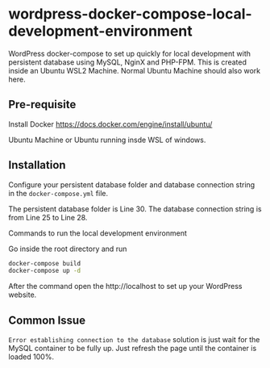 # wordpress-docker-compose-local-development-environment
WordPress docker-compose to set up quickly for local development with persistent database using MySQL, NginX and PHP-FPM. This is created inside an Ubuntu WSL2 Machine. Normal Ubuntu Machine should also work here.

## Pre-requisite

Install Docker https://docs.docker.com/engine/install/ubuntu/

Ubuntu Machine or Ubuntu running insde WSL of windows.

## Installation

Configure your persistent database folder and database connection string in the `docker-compose.yml` file.

The persistent database folder is Line 30.
The database connection string is from Line 25 to Line 28.

Commands to run the local development environment

Go inside the root directory and run
```sh
docker-compose build
docker-compose up -d
```

After the command open the http://localhost to set up your WordPress website.

## Common Issue

`Error establishing connection to the database` solution is just wait for the MySQL container to be fully up. Just refresh the page until the container is loaded 100%.
